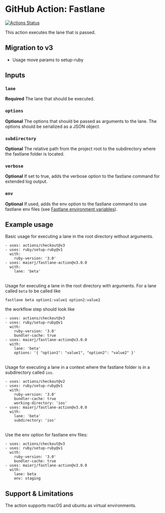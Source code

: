 # GitHub Action: Fastlane

[![Actions Status](https://github.com/maierj/fastlane-action-test/workflows/Fastlane%20action%20test/badge.svg)](https://github.com/maierj/fastlane-action-test/actions)

This action executes the lane that is passed.

## Migration to v3
* Usage move params to setup-ruby

## Inputs

### `lane`

**Required** The lane that should be executed.

### `options`

**Optional** The options that should be passed as arguments to the lane. The options should be serialized as a JSON object.

### `subdirectory`

**Optional** The relative path from the project root to the subdirectory where the fastlane folder is located.

### `verbose`

**Optional** If set to true, adds the verbose option to the fastlane command for extended log output.

### `env`

**Optional** If used, adds the env option to the fastlane command to use fastlane env files (see [Fastlane environment variables](https://docs.fastlane.tools/advanced/other/)).

## Example usage

Basic usage for executing a lane in the root directory without arguments.

```
- uses: actions/checkout@v3
- uses: ruby/setup-ruby@v1
  with:
    ruby-version: '3.0'
- uses: maierj/fastlane-action@v3.0.0
  with:
    lane: 'beta'
```
\
Usage for executing a lane in the root directory with arguments.
For a lane called `beta` to be called like
```
fastlane beta option1:value1 option2:value2
```
the workflow step should look like
```
- uses: actions/checkout@v3
- uses: ruby/setup-ruby@v1
  with:
    ruby-version: '3.0'
    bundler-cache: true
- uses: maierj/fastlane-action@v3.0.0
  with:
    lane: 'beta'
    options: '{ "option1": "value1", "option2": "value2" }'
```
\
Usage for executing a lane in a context where the fastlane folder is in a subdirectory called `ios`.

```
- uses: actions/checkout@v2
- uses: ruby/setup-ruby@v1
  with:
    ruby-version: '3.0'
    bundler-cache: true
    working-directory: 'ios'
- uses: maierj/fastlane-action@v3.0.0
  with:
    lane: 'beta'
    subdirectory: 'ios'
```
\
Use the env option for fastlane env files:

```
- uses: actions/checkout@v3
- uses: ruby/setup-ruby@v1
  with:
    ruby-version: '3.0'
    bundler-cache: true
- uses: maierj/fastlane-action@v3.0.0
  with:
    lane: beta
    env: staging
```
## Support & Limitations

The action supports macOS and ubuntu as virtual environments.

